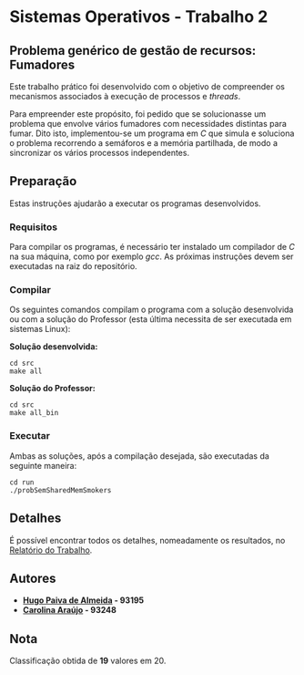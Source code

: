 # Sistemas Operativos - Trabalho 2

## Problema genérico de gestão de recursos: Fumadores

Este trabalho prático foi desenvolvido com o objetivo de compreender os mecanismos associados à execução de processos e *threads*. 

Para empreender este propósito, foi pedido que se solucionasse um problema que envolve vários fumadores com necessidades distintas para fumar. Dito isto, implementou-se um programa em *C* que simula e soluciona o problema recorrendo a semáforos e a memória partilhada, de modo a sincronizar os vários processos independentes.

##  Preparação
Estas instruções ajudarão a executar os programas desenvolvidos.

### Requisitos
Para compilar os programas, é necessário ter instalado um compilador de *C* na sua máquina, como por exemplo *gcc*. 
As próximas instruções devem ser executadas na raiz do repositório.

### Compilar
Os seguintes comandos compilam o programa com a solução desenvolvida ou com a solução do Professor (esta última necessita de ser executada em sistemas Linux):

**Solução desenvolvida:**
```
cd src 
make all
```

**Solução do Professor:**
```
cd src 
make all_bin
```

### Executar
Ambas as soluções, após a compilação desejada, são executadas da seguinte maneira:
```
cd run
./probSemSharedMemSmokers
```

## Detalhes

É possível encontrar todos os detalhes, nomeadamente os resultados, no [Relatório do Trabalho](/relatorio/SO_Report_2.pdf).

## Autores

 - **[Hugo Paiva de Almeida](https://github.com/hugofpaiva) - 93195**
 - **[Carolina Araújo](https://github.com/carolinaaraujo00) - 93248**
 
## Nota
Classificação obtida de **19** valores em 20.

